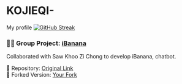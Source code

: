 # KOJIEQI-
My profile
[![GitHub Streak](https://streak-stats.demolab.com/?user=KoJieQi)](https://git.io/streak-stats)

### 🧑‍💻 Group Project: [iBanana](https://github.com/Lol8005/iBanana.git)
Collaborated with Saw Khoo Zi Chong to develop iBanana, chatbot.

🔗 Repository: [Original Link](https://github.com/Lol8005/iBanana.git)  
🔁 Forked Version: [Your Fork](https://github.com/KoJieQi/iBanana.git)
